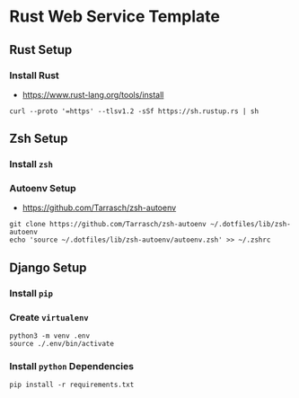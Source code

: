 # Rust Web Service Template


## Rust Setup

### Install Rust

- https://www.rust-lang.org/tools/install

```shell
curl --proto '=https' --tlsv1.2 -sSf https://sh.rustup.rs | sh
```


## Zsh Setup

### Install `zsh`

### Autoenv Setup

- https://github.com/Tarrasch/zsh-autoenv

```shell
git clone https://github.com/Tarrasch/zsh-autoenv ~/.dotfiles/lib/zsh-autoenv
echo 'source ~/.dotfiles/lib/zsh-autoenv/autoenv.zsh' >> ~/.zshrc
```


## Django Setup

### Install `pip`

### Create `virtualenv`

```shell
python3 -m venv .env
source ./.env/bin/activate
```

### Install `python` Dependencies

```shell
pip install -r requirements.txt
```
